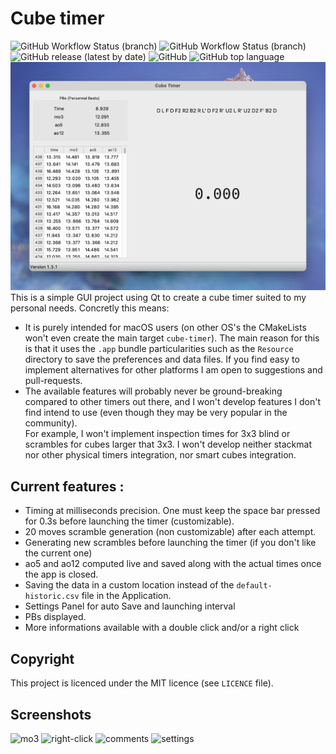 # Cube timer
![GitHub Workflow Status (branch)](https://img.shields.io/github/workflow/status/tudoroancea/cube-timer/Build/main?label=Build%20on%20main&logo=github)
![GitHub Workflow Status (branch)](https://img.shields.io/github/workflow/status/tudoroancea/cube-timer/Build/develop?label=Build%20on%20develop&logo=github)
![GitHub release (latest by date)](https://img.shields.io/github/v/release/tudoroancea/cube-timer?label=latest%20release)
![GitHub](https://img.shields.io/github/license/tudoroancea/cube-timer)
![GitHub top language](https://img.shields.io/github/languages/top/tudoroancea/cube-timer)
![principal](images/principal.png)
This is a simple GUI project using Qt to create a cube timer suited to my personal needs.
Concretly this means:
- It is purely intended for macOS users (on other OS's the CMakeLists won't even create the main target 
  ```cube-timer```). The main reason for this is that it uses the ```.app``` bundle particularities such as the ```Resource``` directory to save the preferences and data files. If you find easy to  implement alternatives for other platforms I am open to suggestions and pull-requests.
- The available features will probably never be ground-breaking compared to other timers out there, and I won't develop features I don't find intend to use (even though they may be very popular in the community).\
For example, I won't implement inspection times for 3x3 blind or scrambles for cubes larger that 3x3. I won't develop neither stackmat nor other physical timers integration, nor smart cubes integration.

## Current features :
- Timing at milliseconds precision. One must keep the space bar pressed for 0.3s before launching the timer (customizable).
- 20 moves scramble generation (non customizable) after each attempt.
- Generating new scrambles before launching the timer (if you don't like the current one)
- ao5 and ao12 computed live and saved along with the actual times once the app is closed.
- Saving the data in a custom location instead of the ```default-historic.csv``` file in the Application.
- Settings Panel for auto Save and launching interval
- PBs displayed.
- More informations available with a double click and/or a right click

## Copyright
This project is licenced under the MIT licence (see ```LICENCE``` file).

## Screenshots
![mo3](images/mo3.png)
![right-click](images/right-click.png)
![comments](images/comments.png)
![settings](images/settings.png)